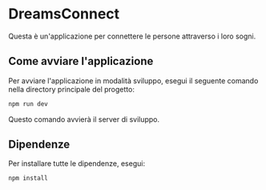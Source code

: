 # DreamsConnect

Questa è un'applicazione per connettere le persone attraverso i loro sogni.

## Come avviare l'applicazione

Per avviare l'applicazione in modalità sviluppo, esegui il seguente comando nella directory principale del progetto:

```bash
npm run dev
```

Questo comando avvierà il server di sviluppo.

## Dipendenze
 Per installare tutte le dipendenze, esegui:

```bash
npm install
```